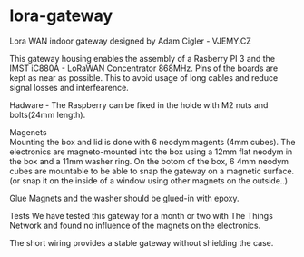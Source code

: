 # lora-gateway
Lora WAN indoor gateway designed by Adam Cigler - VJEMY.CZ

This gateway housing enables the assembly of a Rasberry PI 3 and the IMST iC880A - LoRaWAN Concentrator 868MHz.
Pins of the boards are kept as near as possible. This to avoid usage of long cables and reduce signal losses and interfearence.

Hadware -
The Raspberry can be fixed in the holde with M2 nuts and bolts(24mm length).

Magenets <br/>
Mounting the box and lid is done with 6 neodym magents (4mm cubes).
The electronics are magneto-mounted into the box using a 12mm flat neodym in the box and a 11mm washer ring.
On the botom of the box, 6 4mm neodym cubes are mountable to be able to snap the gateway on a magnetic surface.
(or snap it on the inside of a window using other magnets on the outside..)

Glue
Magnets and the washer should be glued-in with epoxy.


Tests
We have tested this gateway for a month or two with The Things Network and found no influence of the magnets on the electronics.

The short wiring provides a stable gateway without shielding the case. 
